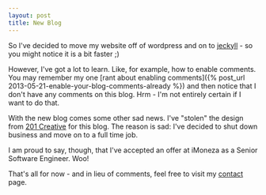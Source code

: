 ```yaml
---
layout: post
title: New Blog
---
```

So I've decided to move my website off of wordpress and on to [jeckyll](https://jekyllrb.com/) - so you might notice it is a bit faster ;)

However, I've got a lot to learn. Like, for example, how to enable comments. You may remember my one [rant about enabling comments]({% post_url 2013-05-21-enable-your-blog-comments-already %}) and then notice that I don't have any comments on this blog. Hrm - I'm not entirely certain if I want to do that.

With the new blog comes some other sad news. I've "stolen" the design from [201 Creative](http://201creative.com) for this blog. The reason is sad: I've decided to shut down business and move on to a full time job.

I am proud to say, though, that I've accepted an offer at iMoneza as a Senior Software Engineer. Woo!

That's all for now - and in lieu of comments, feel free to visit my [contact](/contact) page.